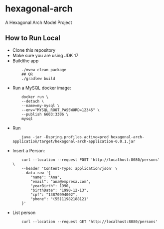 # hexagonal-arch
A Hexagonal Arch Model Project

## How to Run Local

* Clone this repository
* Make sure you are using JDK 17
* Buildthe app
    ```
        ./mvnw clean package
        ## OR
        ./gradlew build
    ```
* Run a MySQL docker image:
    ```
        docker run \
        --detach \
        --name=my-mysql \
        --env="MYSQL_ROOT_PASSWORD=12345" \
        --publish 6603:3306 \
        mysql
    ```
* Run
    ```
        java -jar -Dspring.profiles.active=prod hexagonal-arch-application/target/hexagonal-arch-application-0.0.1.jar
    ```
* Insert a Person:
    ```
        curl --location --request POST 'http://localhost:8080/persons' \
        --header 'Content-Type: application/json' \
        --data-raw '{
            "name": "Ana",
            "email": "ana@empresa.com",
            "yearBirth": 1990,
            "birthDate": "1990-12-13",
            "cpf": "13870994002",
            "phone": "(55)11982188121"
        }'
    ```
* List person
    ```
        curl --location --request GET 'http://localhost:8080/persons'
    ```